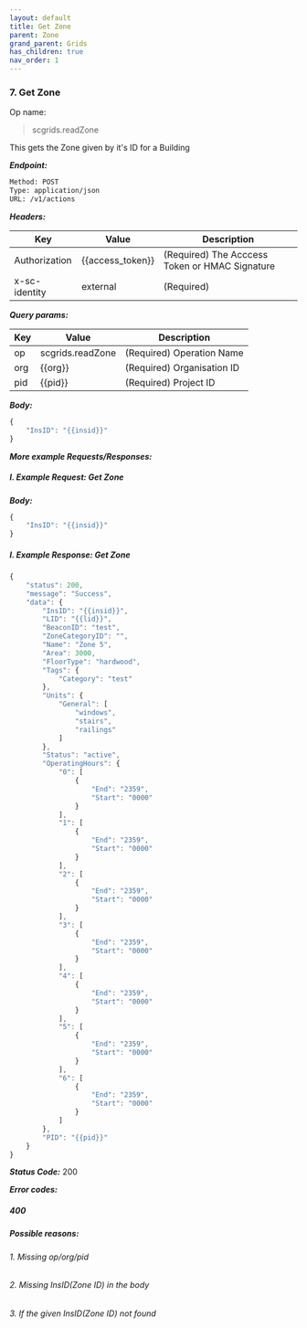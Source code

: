 ```yaml
---
layout: default
title: Get Zone
parent: Zone
grand_parent: Grids
has_children: true
nav_order: 1
---
```



### 7. Get Zone


Op name: 

> scgrids.readZone

This gets the Zone given by it's ID for a Building


***Endpoint:***

```bash
Method: POST
Type: application/json
URL: /v1/actions
```


***Headers:***

| Key | Value | Description |
| --- | ------|-------------|
| Authorization | {{access_token}} | (Required) The Acccess Token or HMAC Signature |
| x-sc-identity | external | (Required) |



***Query params:***

| Key | Value | Description |
| --- | ------|-------------|
| op | scgrids.readZone | (Required) Operation Name |
| org | {{org}} | (Required) Organisation ID |
| pid | {{pid}} | (Required) Project ID |



***Body:***

```js        
{
    "InsID": "{{insid}}"
}

```



***More example Requests/Responses:***


##### I. Example Request: Get Zone

***Body:***

```js        
{
    "InsID": "{{insid}}"
}

```

##### I. Example Response: Get Zone
```js
{
    "status": 200,
    "message": "Success",
    "data": {
        "InsID": "{{insid}}",
        "LID": "{{lid}}",
        "BeaconID": "test",
        "ZoneCategoryID": "",
        "Name": "Zone 5",
        "Area": 3000,
        "FloorType": "hardwood",
        "Tags": {
            "Category": "test"
        },
        "Units": {
            "General": [
                "windows",
                "stairs",
                "railings"
            ]
        },
        "Status": "active",
        "OperatingHours": {
            "0": [
                {
                    "End": "2359",
                    "Start": "0000"
                }
            ],
            "1": [
                {
                    "End": "2359",
                    "Start": "0000"
                }
            ],
            "2": [
                {
                    "End": "2359",
                    "Start": "0000"
                }
            ],
            "3": [
                {
                    "End": "2359",
                    "Start": "0000"
                }
            ],
            "4": [
                {
                    "End": "2359",
                    "Start": "0000"
                }
            ],
            "5": [
                {
                    "End": "2359",
                    "Start": "0000"
                }
            ],
            "6": [
                {
                    "End": "2359",
                    "Start": "0000"
                }
            ]
        },
        "PID": "{{pid}}"
    }
}
```


***Status Code:*** 200


***Error codes:***

##### 400
##### Possible reasons:
###### 1. Missing op/org/pid

###### 2. Missing InsID(Zone ID) in the body

###### 3. If the given InsID(Zone ID) not found

<br>